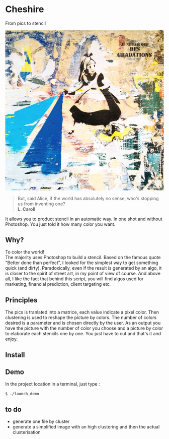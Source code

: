 # Cheshire

From pics to stencil

<p align="center">
  <a href="#"><img src="./misc/alys.png" /></a>
</p>

> But, said Alice, if the world has absolutely no sense, who's stopping us from inventing one?  
> **L. Caroll**

It allows you to product stencil in an automatic way. In one shot and without Photoshop. You just told it how many color you want.

## Why?
To color the world!  
The majority uses Photoshop to build a stencil. Based on the famous quote "Better done than perfect", I looked for the simplest way to get something quick (and dirty). Paradoxically, even if the result is generated by an algo, it is closer to the spirit of street art, in my point of view of course. And above all, I like the fact that behind this script, you will find algos used for marketing, financial prediction, client targeting etc.  

## Principles
The pics is tranlated into a matrice, each value indicate a pixel color.
Then clustering is used to reshape the picture by colors. The number of colors desired is a parameter and is chosen directly by the user. As an output you have the picture with the number of color you choose and a picture by color to elaborate each stencils one by one. You just have to cut and that's it and enjoy.

## Install

## Demo
In the project location in a terminal, just type :
```
$ ./launch_demo
```

## to do
- generate one file by cluster
- generate a simplified image with an high clustering and then the actual clusterisation
